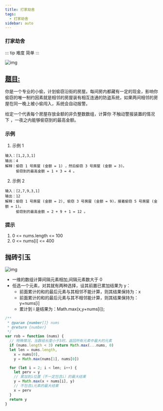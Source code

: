 ```yaml
---
title: 打家劫舍
tags:
  - 打家劫舍
sidebar: auto
---
```


### 打家劫舍

::: tip 难度
简单
:::

![img](http://qiniu.gaowenju.com/leecode/banner/more-015.jpg)

## [题目:](https://leetcode-cn.com/problems/house-robber/)

你是一个专业的小偷，计划偷窃沿街的房屋。每间房内都藏有一定的现金，影响你偷窃的唯一制约因素就是相邻的房屋装有相互连通的防盗系统，如果两间相邻的房屋在同一晚上被小偷闯入，系统会自动报警。

给定一个代表每个房屋存放金额的非负整数数组，计算你 不触动警报装置的情况下 ，一夜之内能够偷窃到的最高金额。

### 示例

1. 示例 1

```
输入：[1,2,3,1]
输出：4
解释：偷窃 1 号房屋 (金额 = 1) ，然后偷窃 3 号房屋 (金额 = 3)。
     偷窃到的最高金额 = 1 + 3 = 4 。
```

2. 示例 2

```
输入：[2,7,9,3,1]
输出：12
解释：偷窃 1 号房屋 (金额 = 2), 偷窃 3 号房屋 (金额 = 9)，接着偷窃 5 号房屋 (金额 = 1)。
     偷窃到的最高金额 = 2 + 9 + 1 = 12 。
```

### 提示

1. 0 <= nums.length <= 100
2. 0 <= nums[i] <= 400

## 抛砖引玉

![img](http://qiniu.gaowenju.com/leecode/more-015.png)

- 一维的数组计算间隔元素相加,间隔元素数大于 0
- 任选一个元素，对其就有两种选择，设其前置已累加结果为 y：
  - 前面累计的和的最后元素与其相邻不能计算，则其结果保持为：x
  - 前面累计的和的最后元素与其不相邻能计算，则其结果保持为：y+nums[i]
  - 累计到 i 是结果为：Math.max(x,y+nums[i]);

```javascript
/**
 * @param {number[]} nums
 * @return {number}
 */
var rob = function (nums) {
  // 特殊情况，当数组长度小于3时，返回所有元素中最大的元素
  if (nums.length < 3) return Math.max(...nums, 0)
  let len = nums.length,
    x = nums[0],
    y = Math.max(nums[1], nums[0])

  for (let i = 2; i < len; i++) {
    let perv = y
    // 累加到i位置（不一定包含i）的最大结果
    y = Math.max(x + nums[i], y)
    // 不包含i元素的最大结果
    x = perv
  }
  return y
}
```
